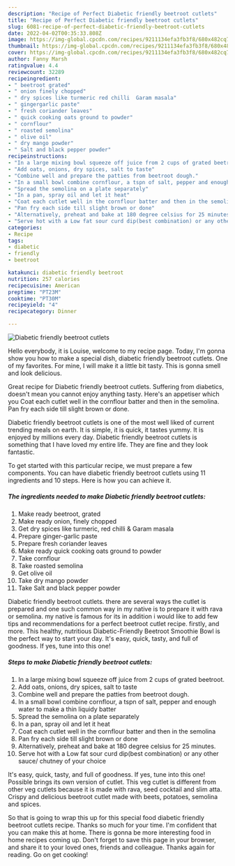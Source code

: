 ```yaml
---
description: "Recipe of Perfect Diabetic friendly beetroot cutlets"
title: "Recipe of Perfect Diabetic friendly beetroot cutlets"
slug: 6081-recipe-of-perfect-diabetic-friendly-beetroot-cutlets
date: 2022-04-02T00:35:33.808Z
image: https://img-global.cpcdn.com/recipes/9211134efa3fb3f8/680x482cq70/diabetic-friendly-beetroot-cutlets-recipe-main-photo.jpg
thumbnail: https://img-global.cpcdn.com/recipes/9211134efa3fb3f8/680x482cq70/diabetic-friendly-beetroot-cutlets-recipe-main-photo.jpg
cover: https://img-global.cpcdn.com/recipes/9211134efa3fb3f8/680x482cq70/diabetic-friendly-beetroot-cutlets-recipe-main-photo.jpg
author: Fanny Marsh
ratingvalue: 4.4
reviewcount: 32289
recipeingredient:
- " beetroot grated"
- " onion finely chopped"
- " dry spices like turmeric red chilli  Garam masala"
- " gingergarlic paste"
- " fresh coriander leaves"
- " quick cooking oats ground to powder"
- " cornflour"
- " roasted semolina"
- " olive oil"
- " dry mango powder"
- " Salt and black pepper powder"
recipeinstructions:
- "In a large mixing bowl squeeze off juice from 2 cups of grated beetroot."
- "Add oats, onions, dry spices, salt to taste"
- "Combine well and prepare the patties from beetroot dough."
- "In a small bowl combine cornflour, a tspn of salt, pepper and enough water to make a thin liquidy batter"
- "Spread the semolina on a plate separately"
- "In a pan, spray oil and let it heat"
- "Coat each cutlet well in the cornflour batter and then in the semolina"
- "Pan fry each side till slight brown or done"
- "Alternatively, preheat and bake at 180 degree celsius for 25 minutes."
- "Serve hot with a Low fat sour curd dip(best combination) or any other sauce/ chutney of your choice"
categories:
- Recipe
tags:
- diabetic
- friendly
- beetroot

katakunci: diabetic friendly beetroot 
nutrition: 257 calories
recipecuisine: American
preptime: "PT23M"
cooktime: "PT30M"
recipeyield: "4"
recipecategory: Dinner

---
```



![Diabetic friendly beetroot cutlets](https://img-global.cpcdn.com/recipes/9211134efa3fb3f8/680x482cq70/diabetic-friendly-beetroot-cutlets-recipe-main-photo.jpg)

Hello everybody, it is Louise, welcome to my recipe page. Today, I'm gonna show you how to make a special dish, diabetic friendly beetroot cutlets. One of my favorites. For mine, I will make it a little bit tasty. This is gonna smell and look delicious.

Great recipe for Diabetic friendly beetroot cutlets. Suffering from diabetics, doesn&#39;t mean you cannot enjoy anything tasty. Here&#39;s an appetiser which you Coat each cutlet well in the cornflour batter and then in the semolina. Pan fry each side till slight brown or done.

Diabetic friendly beetroot cutlets is one of the most well liked of current trending meals on earth. It is simple, it is quick, it tastes yummy. It is enjoyed by millions every day. Diabetic friendly beetroot cutlets is something that I have loved my entire life. They are fine and they look fantastic.


To get started with this particular recipe, we must prepare a few components. You can have diabetic friendly beetroot cutlets using 11 ingredients and 10 steps. Here is how you can achieve it.

<!--inarticleads1-->

##### The ingredients needed to make Diabetic friendly beetroot cutlets:

1. Make ready  beetroot, grated
1. Make ready  onion, finely chopped
1. Get  dry spices like turmeric, red chilli &amp; Garam masala
1. Prepare  ginger-garlic paste
1. Prepare  fresh coriander leaves
1. Make ready  quick cooking oats ground to powder
1. Take  cornflour
1. Take  roasted semolina
1. Get  olive oil
1. Take  dry mango powder
1. Take  Salt and black pepper powder


Diabetic friendly beetroot cutlets. there are several ways the cutlet is prepared and one such common way in my native is to prepare it with rava or semolina. my native is famous for its in addition i would like to add few tips and recommendations for a perfect beetroot cutlet recipe. firstly, and more. This healthy, nutritious Diabetic-Friendly Beetroot Smoothie Bowl is the perfect way to start your day. It&#39;s easy, quick, tasty, and full of goodness. If yes, tune into this one! 

<!--inarticleads2-->

##### Steps to make Diabetic friendly beetroot cutlets:

1. In a large mixing bowl squeeze off juice from 2 cups of grated beetroot.
1. Add oats, onions, dry spices, salt to taste
1. Combine well and prepare the patties from beetroot dough.
1. In a small bowl combine cornflour, a tspn of salt, pepper and enough water to make a thin liquidy batter
1. Spread the semolina on a plate separately
1. In a pan, spray oil and let it heat
1. Coat each cutlet well in the cornflour batter and then in the semolina
1. Pan fry each side till slight brown or done
1. Alternatively, preheat and bake at 180 degree celsius for 25 minutes.
1. Serve hot with a Low fat sour curd dip(best combination) or any other sauce/ chutney of your choice


It&#39;s easy, quick, tasty, and full of goodness. If yes, tune into this one! Possible brings its own version of cutlet. This veg cutlet is different from other veg cutlets because it is made with rava, seed cocktail and slim atta. Crispy and delicious beetroot cutlet made with beets, potatoes, semolina and spices. 

So that is going to wrap this up for this special food diabetic friendly beetroot cutlets recipe. Thanks so much for your time. I'm confident that you can make this at home. There is gonna be more interesting food in home recipes coming up. Don't forget to save this page in your browser, and share it to your loved ones, friends and colleague. Thanks again for reading. Go on get cooking!
